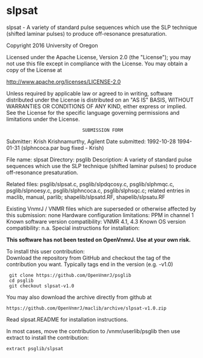 # slpsat
 slpsat - A variety of standard pulse sequences which use the SLP technique
 (shifted laminar pulses) to produce off-resonance presaturation.

 Copyright 2016 University of Oregon

 Licensed under the Apache License, Version 2.0 (the "License");
 you may not use this file except in compliance with the License.
 You may obtain a copy of the License at

   http://www.apache.org/licenses/LICENSE-2.0

 Unless required by applicable law or agreed to in writing, software
 distributed under the License is distributed on an "AS IS" BASIS,
 WITHOUT WARRANTIES OR CONDITIONS OF ANY KIND, either express or implied.
 See the License for the specific language governing permissions and
 limitations under the License.

                                SUBMISSION FORM

Submitter:      Krish Krishnamurthy, Agilent
Date submitted: 1992-10-28
                1994-01-31 (slphncoca.par bug fixed - Krish)

File name:      slpsat
Directory:      psglib
Description:    A variety of standard pulse sequences which use the SLP
		technique (shifted laminar pulses) to produce off-resonance
		presaturation.

Related files:  psglib/slpsat.c, psglib/slpdqcosy.c, psglib/slphmqc.c,
		psglib/slpnoesy.c, psglib/slphncoca.c, psglib/slphsqc.c;
		related entries in maclib, manual, parlib;
                shapelib/slpsatd.RF, shapelib/slpsatu.RF

Existing VnmrJ / VNMR files which are superseded or
otherwise affected by this submission:  none
Hardware configuration limitations:     PPM in channel 1
Known software version compatibility:   VNMR 4.1, 4.3
Known OS version compatibility:         n.a.
Special instructions for installation:

**This software has not been tested on OpenVnmrJ. Use at your own risk.**

To install this user contribution:  
Download the repository from GitHub and checkout the tag of the contribution you want.
Typically tags end in the version (e.g. -v1.0)

     git clone https://github.com/OpenVnmrJ/psglib  
     cd psglib  
     git checkout slpsat-v1.0


You may also download the archive directly from github at

    https://github.com/OpenVnmrJ/maclib/archive/slpsat-v1.0.zip

Read slpsat.README for installation instructions.

In most cases, move the contribution to /vnmr/userlib/psglib 
then use extract to install the contribution:  

    extract psglib/slpsat